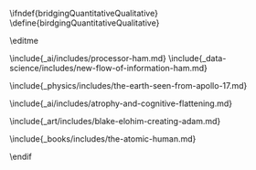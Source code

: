 \ifndef{bridgingQuantitativeQualitative}
\define{birdgingQuantitativeQualitative}

\editme


\include{_ai/includes/processor-ham.md}
\include{_data-science/includes/new-flow-of-information-ham.md}

\include{_physics/includes/the-earth-seen-from-apollo-17.md}

\include{_ai/includes/atrophy-and-cognitive-flattening.md}

\include{_art/includes/blake-elohim-creating-adam.md}

\include{_books/includes/the-atomic-human.md}

\endif
